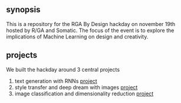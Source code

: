 ## synopsis

This is a repository for the RGA By Design hackday on november 19th hosted by R/GA and Somatic. The focus of the event is to explore the implications of Machine Learning on design and creativity.

## projects

We built the hackday around 3 central projects

1. text generation with RNNs [project](./hirsh)
2. style transfer and deep dream with images [project](./jtoy)
3. image classification and dimensionality reduction  [project](./jin)
